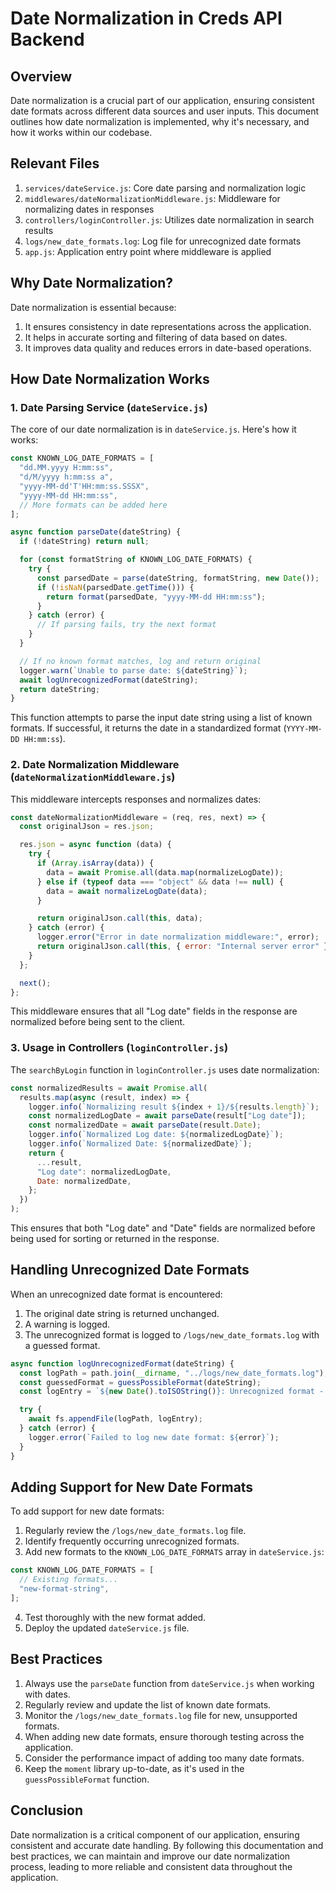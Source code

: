 # Date Normalization in Creds API Backend

## Overview

Date normalization is a crucial part of our application, ensuring consistent date formats across different data sources and user inputs. This document outlines how date normalization is implemented, why it's necessary, and how it works within our codebase.

## Relevant Files

1. `services/dateService.js`: Core date parsing and normalization logic
2. `middlewares/dateNormalizationMiddleware.js`: Middleware for normalizing dates in responses
3. `controllers/loginController.js`: Utilizes date normalization in search results
4. `logs/new_date_formats.log`: Log file for unrecognized date formats
5. `app.js`: Application entry point where middleware is applied

## Why Date Normalization?

Date normalization is essential because:

1. It ensures consistency in date representations across the application.
2. It helps in accurate sorting and filtering of data based on dates.
3. It improves data quality and reduces errors in date-based operations.

## How Date Normalization Works

### 1. Date Parsing Service (`dateService.js`)

The core of our date normalization is in `dateService.js`. Here's how it works:

```javascript
const KNOWN_LOG_DATE_FORMATS = [
  "dd.MM.yyyy H:mm:ss",
  "d/M/yyyy h:mm:ss a",
  "yyyy-MM-dd'T'HH:mm:ss.SSSX",
  "yyyy-MM-dd HH:mm:ss",
  // More formats can be added here
];

async function parseDate(dateString) {
  if (!dateString) return null;

  for (const formatString of KNOWN_LOG_DATE_FORMATS) {
    try {
      const parsedDate = parse(dateString, formatString, new Date());
      if (!isNaN(parsedDate.getTime())) {
        return format(parsedDate, "yyyy-MM-dd HH:mm:ss");
      }
    } catch (error) {
      // If parsing fails, try the next format
    }
  }

  // If no known format matches, log and return original
  logger.warn(`Unable to parse date: ${dateString}`);
  await logUnrecognizedFormat(dateString);
  return dateString;
}
```

This function attempts to parse the input date string using a list of known formats. If successful, it returns the date in a standardized format (`YYYY-MM-DD HH:mm:ss`).

### 2. Date Normalization Middleware (`dateNormalizationMiddleware.js`)

This middleware intercepts responses and normalizes dates:

```javascript
const dateNormalizationMiddleware = (req, res, next) => {
  const originalJson = res.json;

  res.json = async function (data) {
    try {
      if (Array.isArray(data)) {
        data = await Promise.all(data.map(normalizeLogDate));
      } else if (typeof data === "object" && data !== null) {
        data = await normalizeLogDate(data);
      }

      return originalJson.call(this, data);
    } catch (error) {
      logger.error("Error in date normalization middleware:", error);
      return originalJson.call(this, { error: "Internal server error" });
    }
  };

  next();
};
```

This middleware ensures that all "Log date" fields in the response are normalized before being sent to the client.

### 3. Usage in Controllers (`loginController.js`)

The `searchByLogin` function in `loginController.js` uses date normalization:

```javascript
const normalizedResults = await Promise.all(
  results.map(async (result, index) => {
    logger.info(`Normalizing result ${index + 1}/${results.length}`);
    const normalizedLogDate = await parseDate(result["Log date"]);
    const normalizedDate = await parseDate(result.Date);
    logger.info(`Normalized Log date: ${normalizedLogDate}`);
    logger.info(`Normalized Date: ${normalizedDate}`);
    return {
      ...result,
      "Log date": normalizedLogDate,
      Date: normalizedDate,
    };
  })
);
```

This ensures that both "Log date" and "Date" fields are normalized before being used for sorting or returned in the response.

## Handling Unrecognized Date Formats

When an unrecognized date format is encountered:

1. The original date string is returned unchanged.
2. A warning is logged.
3. The unrecognized format is logged to `/logs/new_date_formats.log` with a guessed format.

```javascript
async function logUnrecognizedFormat(dateString) {
  const logPath = path.join(__dirname, "../logs/new_date_formats.log");
  const guessedFormat = guessPossibleFormat(dateString);
  const logEntry = `${new Date().toISOString()}: Unrecognized format - ${dateString} (Possible format: ${guessedFormat})\n`;

  try {
    await fs.appendFile(logPath, logEntry);
  } catch (error) {
    logger.error(`Failed to log new date format: ${error}`);
  }
}
```

## Adding Support for New Date Formats

To add support for new date formats:

1. Regularly review the `/logs/new_date_formats.log` file.
2. Identify frequently occurring unrecognized formats.
3. Add new formats to the `KNOWN_LOG_DATE_FORMATS` array in `dateService.js`:

```javascript
const KNOWN_LOG_DATE_FORMATS = [
  // Existing formats...
  "new-format-string",
];
```

4. Test thoroughly with the new format added.
5. Deploy the updated `dateService.js` file.

## Best Practices

1. Always use the `parseDate` function from `dateService.js` when working with dates.
2. Regularly review and update the list of known date formats.
3. Monitor the `/logs/new_date_formats.log` file for new, unsupported formats.
4. When adding new date formats, ensure thorough testing across the application.
5. Consider the performance impact of adding too many date formats.
6. Keep the `moment` library up-to-date, as it's used in the `guessPossibleFormat` function.

## Conclusion

Date normalization is a critical component of our application, ensuring consistent and accurate date handling. By following this documentation and best practices, we can maintain and improve our date normalization process, leading to more reliable and consistent data throughout the application.
